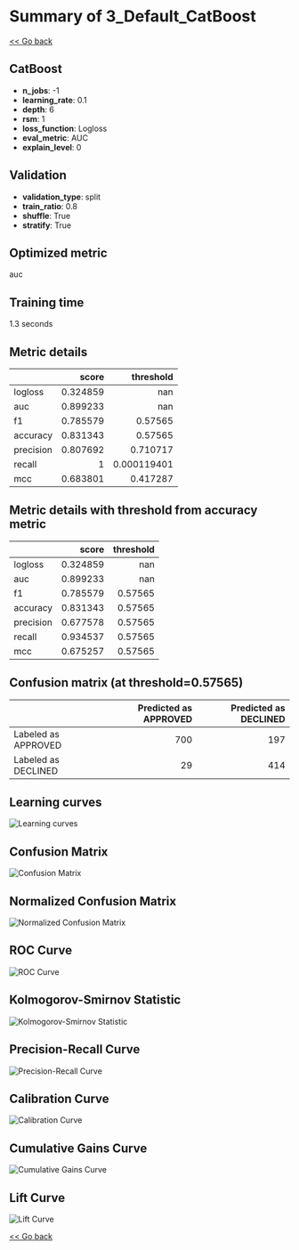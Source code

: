 # Summary of 3_Default_CatBoost

[<< Go back](../README.md)


## CatBoost
- **n_jobs**: -1
- **learning_rate**: 0.1
- **depth**: 6
- **rsm**: 1
- **loss_function**: Logloss
- **eval_metric**: AUC
- **explain_level**: 0

## Validation
 - **validation_type**: split
 - **train_ratio**: 0.8
 - **shuffle**: True
 - **stratify**: True

## Optimized metric
auc

## Training time

1.3 seconds

## Metric details
|           |    score |     threshold |
|:----------|---------:|--------------:|
| logloss   | 0.324859 | nan           |
| auc       | 0.899233 | nan           |
| f1        | 0.785579 |   0.57565     |
| accuracy  | 0.831343 |   0.57565     |
| precision | 0.807692 |   0.710717    |
| recall    | 1        |   0.000119401 |
| mcc       | 0.683801 |   0.417287    |


## Metric details with threshold from accuracy metric
|           |    score |   threshold |
|:----------|---------:|------------:|
| logloss   | 0.324859 |   nan       |
| auc       | 0.899233 |   nan       |
| f1        | 0.785579 |     0.57565 |
| accuracy  | 0.831343 |     0.57565 |
| precision | 0.677578 |     0.57565 |
| recall    | 0.934537 |     0.57565 |
| mcc       | 0.675257 |     0.57565 |


## Confusion matrix (at threshold=0.57565)
|                     |   Predicted as APPROVED |   Predicted as DECLINED |
|:--------------------|------------------------:|------------------------:|
| Labeled as APPROVED |                     700 |                     197 |
| Labeled as DECLINED |                      29 |                     414 |

## Learning curves
![Learning curves](learning_curves.png)
## Confusion Matrix

![Confusion Matrix](confusion_matrix.png)


## Normalized Confusion Matrix

![Normalized Confusion Matrix](confusion_matrix_normalized.png)


## ROC Curve

![ROC Curve](roc_curve.png)


## Kolmogorov-Smirnov Statistic

![Kolmogorov-Smirnov Statistic](ks_statistic.png)


## Precision-Recall Curve

![Precision-Recall Curve](precision_recall_curve.png)


## Calibration Curve

![Calibration Curve](calibration_curve_curve.png)


## Cumulative Gains Curve

![Cumulative Gains Curve](cumulative_gains_curve.png)


## Lift Curve

![Lift Curve](lift_curve.png)



[<< Go back](../README.md)
